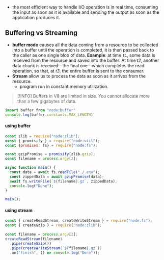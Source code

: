 - the most efficient way to handle I/O operation is in real time, consuming the input as soon as it is available and sending the output as soon as the application produces it.

## Buffering vs Streaming
- **buffer mode** causes all the data coming from a resource to be collected into a buffer until the operation is completed, it is then passed back to the caller as one single blob of data.
**Example**: at time `t1`, some data is received from the resource and saved into the buffer. At time _t2_, another data chunk is received—the final one—which completes the read operation, so that, at _t3_, the entire buffer is sent to the consumer.
- **Stream** allow us to process the data as soon as it arrives from the resource.
	- program run in constant memory utilization.

> [!INFO] Buffers in V8 are limited in size. You cannot allocate more than a few gigabytes of data.
```javascript
import buffer from "node:buffer"
console.log(buffer.constants.MAX_LENGTH)
```

#### using buffer
```javascript
const zlib = require("node:zlib");
const { promisify } = require("node:util");
const {promises: fs} = require("node:fs");

const gzipPromise = promisify(zlib.gzip);
const filename = process.argv[2];

async function main() {
  const data = await fs.readFile("./.env");
  const zippedData = await gzipPromise(data);
  await fs.writeFile(`${filename}.gz`, zippedData);
  console.log("Done");
}

main();
```

#### using stream
```javascript
const { createReadStream, createWriteStream } = require("node:fs");
const { createGzip } = require("node:zlib");
  
const filename = process.argv[2];
createReadStream(filename)
  .pipe(createGzip())
  .pipe(createWriteStream(`${filename}.gz`))
  .on("finish", () => console.log("Done"));
```
